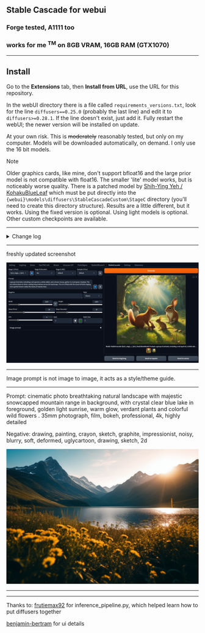 ## Stable Cascade for webui ##
### Forge tested, A1111 too ###
### works for me <sup>TM</sup> on 8GB VRAM, 16GB RAM (GTX1070) ###

---
## Install ##
Go to the **Extensions** tab, then **Install from URL**, use the URL for this repository.

In the webUI directory there is a file called `requirements_versions.txt`, look for the line `diffusers==0.25.0` (probably the last line) and edit it to `diffusers>=0.28.1`. If the line doesn't exist, just add it. Fully restart the webUI; the newer version will be installed on update. 

At your own risk. This is ~~moderately~~ reasonably tested, but only on my computer.
Models will be downloaded automatically, on demand. I only use the 16 bit models.

>[!NOTE]
> Older graphics cards, like mine, don't support bfloat16 and the large prior model is not compatible with float16. The smaller 'lite' model works, but is noticeably worse quality. There is a patched model by [Shih-Ying Yeh / KohakuBlueLeaf](https://huggingface.co/KBlueLeaf/Stable-Cascade-FP16-fixed/tree/main) which must be put directly into the `{webui}\models\diffusers\StableCascadeCustom\StageC` directory (you'll need to create this directory structure). Results are a little different, but it works. Using the fixed version is optional. Using light models is optional. Other custom checkpoints are available.

---
<details>
<summary>Change log</summary>

#### 24/07/2024 ####
* added SuperPrompt button (ꌗ) to rewrite simple prompts with more detail. This **overwrites** the prompt. Read about SuperPrompt [here](https://brianfitzgerald.xyz/prompt-augmentation). Credit to BrianFitzgerald for the model. (all my alternate model extensions are updated to use this; the model is loaded to a shared location so there's no wasted memory due to duplicates.)

#### 10/07/2024 ####
* improved yesterday's effort. More compatibility, multi-line, etc.

#### 09/07/2024 ####
* added prompt parsing to automatically fill in details like seed, steps, etc.

#### 18/06/2024 ####
Added a second image input.

Fixed 'clip_sample' error with non-default schedulers.

#### 11/06/2024 ####
Added support for custom Diffusers type checkpoints: edit 'modelsListSC.py' in the extension directory. **SoteDiffusion** by [Disty](https://huggingface.co/Disty0) is included as an example (~8GB for prior and trained text encoder, ~3GB for (optional, but recommended) decoder). It's a full model anime finetune, seems good, and has the extra bonus of working in float16. The styles list has an updated entry with the suggested prompt additions for this model - they seem necessary.

#### 07/06/2024 ####
fix for CFG 1: previously decoder stage had guidance set to 1.1 and would error. Now decoder stage uses guidance 1 (no significant difference to results).

updated handling for custom models to work with updated diffusers. *from_single_file* was overhauled and the new implemention needs model configs passed to it, otherwise it fails. Doesn't fail on first run though, that would be too easy to spot. Why not just stick to diffusers 0.27 for now?  Because PixArt needs 0.28.0, Hunyuan-DiT needs 0.28.1, and I want to run all in one Forge install.

#### 25/05/2024 ####
Fixed get image source from gallery, fixed batch size for image source, add model details to infotext.

#### 18/05/2024 ####
Added a refresh button to recheck custom checkpoints

Added check for bfloat16 support, and uses it if available. Otherwise, float16 as before. Previously, forcing float16 meant that the original full stage C model wouldn't work for anyone. I can't fully test this, but it does correctly fall back to float16 for me.

Seem to have made generations fully deterministic by regenerating the Generator.

#### 17/05/2024 ####
Custom singlefile checkpoints will be searched on startup in `models\diffusers\StableCascadeCustom\StageC` and `models\diffusers\StableCascadeCustom\StageB`. There are a handful of these on civitAI: countersushi is a lite stage C model that seems to show considerable improvement over the base. The full models may require bfloat16, so don't work for me (black images only).
If you use the fixed fp16 prior, you'll need to move it into the custom stageC directory.
</details>

---
freshly updated screenshot

![](screenshot2.png "image of extension UI")

---
Image prompt is not image to image, it acts as a style/theme guide.

---
Prompt: cinematic photo breathtaking natural landscape with majestic snowcapped mountain range in background, with crystal clear blue lake in foreground, golden light sunrise, warm glow, verdant plants and colorful wild flowers . 35mm photograph, film, bokeh, professional, 4k, highly detailed

Negative: drawing, painting, crayon, sketch, graphite, impressionist, noisy, blurry, soft, deformed, uglycartoon, drawing, sketch, 2d

![](example.png "20/10 steps")

---


---
Thanks to:
[frutiemax92](https://github.com/frutiemax92) for inference_pipeline.py, which helped learn how to put diffusers together

[benjamin-bertram](https://github.com/benjamin-bertram/sdweb-easy-stablecascade-diffusers) for ui details
